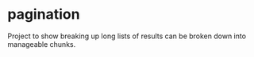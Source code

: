 # pagination
Project to show breaking up long lists of results can be broken down into manageable chunks. 
